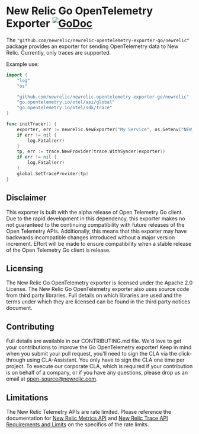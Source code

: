 # New Relic Go OpenTelemetry Exporter [![GoDoc](https://godoc.org/github.com/newrelic/newrelic-opentelemetry-exporter-go/newrelic?status.svg)](https://godoc.org/github.com/newrelic/newrelic-opentelemetry-exporter-go/newrelic)

The `"github.com/newrelic/newrelic-opentelemetry-exporter-go/newrelic"` package
provides an exporter for sending OpenTelemetry data to New Relic.  Currently,
only traces are supported.

Example use:

```go
import (
	"log"
	"os"

	"github.com/newrelic/newrelic-opentelemetry-exporter-go/newrelic"
	"go.opentelemetry.io/otel/api/global"
	"go.opentelemetry.io/otel/sdk/trace"
)

func initTracer() {
	exporter, err := newrelic.NewExporter("My Service", os.Getenv("NEW_RELIC_API_KEY"))
	if err != nil {
		log.Fatal(err)
	}
	tp, err := trace.NewProvider(trace.WithSyncer(exporter))
	if err != nil {
		log.Fatal(err)
	}
	global.SetTraceProvider(tp)
}
```

## Disclaimer
This exporter is built with the alpha release of Open Telemetry Go client. Due
to the rapid development in this dependency, this exporter makes no not
guaranteed to the continuing compatibility with future releases of the Open
Telemetry APIs. Additionally, this means that this exporter may have backwards
incompatible changes introduced without a major version increment. Effort will
be made to ensure compatibility when a stable release of the Open Telemetry Go
client is release.

## Licensing
The New Relic Go OpenTelemetry exporter is licensed under the Apache 2.0 License.
The New Relic Go OpenTelemetry exporter also uses source code from third party
libraries. Full details on which libraries are used and the terms under which
they are licensed can be found in the third party notices document.


## Contributing
Full details are available in our CONTRIBUTING.md file. We'd love to get your
contributions to improve the Go OpenTelemetry exporter! Keep in mind when you
submit your pull request, you'll need to sign the CLA via the click-through
using CLA-Assistant. You only have to sign the CLA one time per project. To
execute our corporate CLA, which is required if your contribution is on
behalf of a company, or if you have any questions, please drop us an email at
open-source@newrelic.com.


## Limitations
The New Relic Telemetry APIs are rate limited. Please reference the
documentation for [New Relic Metrics
API](https://docs.newrelic.com/docs/introduction-new-relic-metric-api) and [New
Relic Trace API Requirements and
Limits](https://docs.newrelic.com/docs/apm/distributed-tracing/trace-api/trace-api-general-requirements-limits)
on the specifics of the rate limits.
